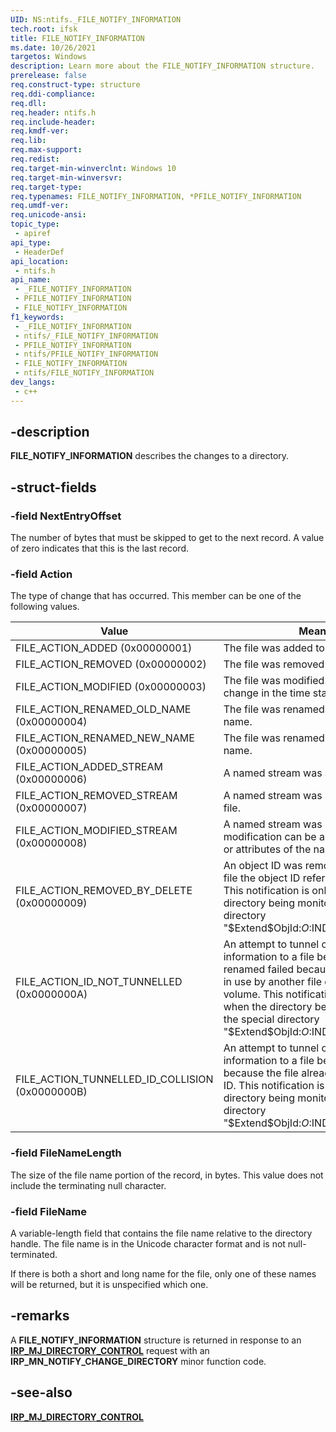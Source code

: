 ```yaml
---
UID: NS:ntifs._FILE_NOTIFY_INFORMATION
tech.root: ifsk
title: FILE_NOTIFY_INFORMATION
ms.date: 10/26/2021
targetos: Windows
description: Learn more about the FILE_NOTIFY_INFORMATION structure.
prerelease: false
req.construct-type: structure
req.ddi-compliance: 
req.dll: 
req.header: ntifs.h
req.include-header: 
req.kmdf-ver: 
req.lib: 
req.max-support: 
req.redist: 
req.target-min-winverclnt: Windows 10
req.target-min-winversvr: 
req.target-type: 
req.typenames: FILE_NOTIFY_INFORMATION, *PFILE_NOTIFY_INFORMATION
req.umdf-ver: 
req.unicode-ansi: 
topic_type:
 - apiref
api_type:
 - HeaderDef
api_location:
 - ntifs.h
api_name:
 - _FILE_NOTIFY_INFORMATION
 - PFILE_NOTIFY_INFORMATION
 - FILE_NOTIFY_INFORMATION
f1_keywords:
 - _FILE_NOTIFY_INFORMATION
 - ntifs/_FILE_NOTIFY_INFORMATION
 - PFILE_NOTIFY_INFORMATION
 - ntifs/PFILE_NOTIFY_INFORMATION
 - FILE_NOTIFY_INFORMATION
 - ntifs/FILE_NOTIFY_INFORMATION
dev_langs:
 - c++
---
```


## -description

**FILE_NOTIFY_INFORMATION** describes the changes to a directory.

## -struct-fields

### -field NextEntryOffset

The number of bytes that must be skipped to get to the next record. A value of zero indicates that this is the last record.

### -field Action

The type of change that has occurred. This member can be one of the following values.

| Value | Meaning |
| ----- | ------- |
| FILE_ACTION_ADDED (0x00000001) | The file was added to the directory. |
| FILE_ACTION_REMOVED (0x00000002) | The file was removed from the directory. |
| FILE_ACTION_MODIFIED (0x00000003) | The file was modified. This can be a change in the time stamp or attributes. |
| FILE_ACTION_RENAMED_OLD_NAME (0x00000004) | The file was renamed and this is the old name. |
| FILE_ACTION_RENAMED_NEW_NAME (0x00000005) | The file was renamed and this is the new name. |
| FILE_ACTION_ADDED_STREAM (0x00000006) | A named stream was added to the file. |
| FILE_ACTION_REMOVED_STREAM (0x00000007) | A named stream was removed from the file. |
| FILE_ACTION_MODIFIED_STREAM (0x00000008) | A named stream was modified. The modification can be a change to the data or attributes of the named stream. |
| FILE_ACTION_REMOVED_BY_DELETE (0x00000009) | An object ID was removed because the file the object ID referred to was deleted. This notification is only sent when the directory being monitored is the special directory "\$Extend\$ObjId:$O:$INDEX_ALLOCATION". |
| FILE_ACTION_ID_NOT_TUNNELLED (0x0000000A) | An attempt to tunnel object ID information to a file being created or renamed failed because the object ID is in use by another file on the same volume. This notification is only sent when the directory being monitored is the special directory "\$Extend\$ObjId:$O:$INDEX_ALLOCATION". |
| FILE_ACTION_TUNNELLED_ID_COLLISION (0x0000000B) | An attempt to tunnel object ID information to a file being renamed failed because the file already has an object ID. This notification is only sent when the directory being monitored is the special directory "\$Extend\$ObjId:$O:$INDEX_ALLOCATION". |

### -field FileNameLength

The size of the file name portion of the record, in bytes. This value does not include the terminating null character.

### -field FileName

A variable-length field that contains the file name relative to the directory handle. The file name is in the Unicode character format and is not null-terminated.

If there is both a short and long name for the file, only one of these names will be returned, but it is unspecified which one.

## -remarks

A **FILE_NOTIFY_INFORMATION** structure is returned in response to an [**IRP_MJ_DIRECTORY_CONTROL**](/windows-hardware/drivers/ifs/irp-mj-directory-control) request with an **IRP_MN_NOTIFY_CHANGE_DIRECTORY** minor function code.

## -see-also

[**IRP_MJ_DIRECTORY_CONTROL**](/windows-hardware/drivers/ifs/irp-mj-directory-control)
